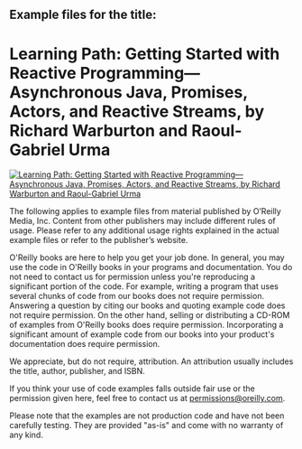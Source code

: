 ## Example files for the title:  
	  
# Learning Path: Getting Started with Reactive Programming—Asynchronous Java, Promises, Actors, and Reactive Streams, by Richard Warburton and Raoul-Gabriel Urma
	  
[![Learning Path: Getting Started with Reactive Programming—Asynchronous Java, Promises, Actors, and Reactive Streams, by Richard Warburton and Raoul-Gabriel Urma](http://akamaicovers.oreilly.com/images/9781491990117/cat.gif)](https://www.safaribooksonline.com/library/view/title/9781491990124//)
	  
The following applies to example files from material published by O’Reilly Media, Inc. Content from other publishers may include different rules of usage. Please refer to any additional usage rights explained in the actual example files or refer to the publisher’s website.
	  
O'Reilly books are here to help you get your job done. In general, you may use the code in O'Reilly books in your programs and documentation. You do not need to contact us for permission unless you're reproducing a significant portion of the code. For example, writing a program that uses several chunks of code from our books does not require permission. Answering a question by citing our books and quoting example code does not require permission. On the other hand, selling or distributing a CD-ROM of examples from O'Reilly books does require permission. Incorporating a significant amount of example code from our books into your product's documentation does require permission.
	  
We appreciate, but do not require, attribution. An attribution usually includes the title, author, publisher, and ISBN.
	  
If you think your use of code examples falls outside fair use or the permission given here, feel free to contact us at <permissions@oreilly.com>.
	  
Please note that the examples are not production code and have not been carefully testing. They are provided "as-is" and come with no warranty of any kind.
